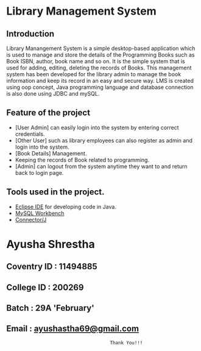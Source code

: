 # Library Management System

## Introduction
Library Manangement System is a simple desktop-based application which is used to manage and store the details of the Programming Books 
such as Book ISBN, author, book name and so on. It is the simple system that is used for adding, editing, deleting the records of Books.
This management system has been developed for the library admin to manage the book information and keep its record in an easy and secure way.
LMS is created using oop concept, Java programming language and database connection is also done using JDBC and mySQL.

## Feature of the project
* [User Admin] can easily login into the system by entering correct credentials.
* [Other User] such as library employees can also register as admin and login into the system.
* [Book Details] Management.
* Keeping the records of Book related to programming.
* [Admin] can logout from the system anytime they want to and return back to login page.

## Tools used in the project.
* [Eclipse IDE](https://www.eclipse.org/) for developing code in Java.
* [MySQL Workbench](https://www.mysql.com/products/workbench/) 
* [Connector/J](https://dev.mysql.com/downloads/connector/j/)

# Ayusha Shrestha
## Coventry ID : 11494885

## College ID : 200269

## Batch : 29A 'February'

## Email : ayushastha69@gmail.com
  
                                          Thank You!!!
